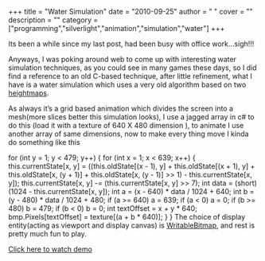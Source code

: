 
+++
title = "Water Simulation"
date = "2010-09-25"
author = " "
cover = ""
description = ""
category = ["programming","silverlight","animation","simulation","water"]
+++

Its been a while since my last post, had been busy with office work…sigh!!!

 Anyways, I was poking around web to come up with interesting water simulation techniques, as you could see in many games these days, so I did find a reference to an old C-based technique, after little refinement, what I have is a water simulation which uses a very old algorithm based on two [heightmaps](http://en.wikipedia.org/wiki/Heightmap).

 As always it’s a grid based animation which divides the screen into a mesh(more slices better this simulation looks), I use a jagged array in c# to do this (load it with a texture of 640 X 480 dimension ), to animate I use another array of same dimensions, now to make every thing move I kinda do something like this

  for (int y = 1; y < 479; y++) { for (int x = 1; x < 639; x++) { this.currentState[x, y] = ((this.oldState[(x - 1), y] + this.oldState[(x + 1), y] + this.oldState[x, (y + 1)] + this.oldState[x, (y - 1)] >> 1) - this.currentState[x, y]); this.currentState[x, y] -= (this.currentState[x, y] >> 7); int data = (short)(1024 - this.currentState[x, y]); int a = (x - 640) * data / 1024 + 640; int b = (y - 480) * data / 1024 + 480; if (a >= 640) a = 639; if (a < 0) a = 0; if (b >= 480) b = 479; if (b < 0) b = 0; int textOffset = x + y * 640; bmp.Pixels[textOffset] = texture[(a + b * 640)]; } }  The choice of display entity(acting as viewport and display canvas) is [WritableBitmap](http://msdn.microsoft.com/en-us/library/system.windows.media.imaging.writeablebitmap.aspx), and rest is pretty much fun to play.

 [Click here to watch demo ](http://varunpant.com/static/resources/Silverlight/water.html) 

